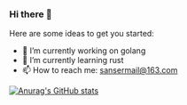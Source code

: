 ### Hi there 👋



Here are some ideas to get you started:

- 🔭 I’m currently working on golang
- 🌱 I’m currently learning rust
- 📫 How to reach me: sansermail@163.com

[![Anurag's GitHub stats](https://github-readme-stats.vercel.app/api?username=sianao?theme=synthwave)](https://github.com/anuraghazra/github-readme-stats)
